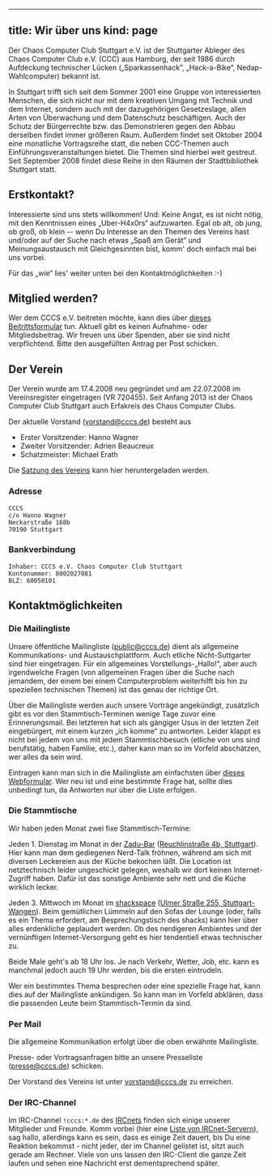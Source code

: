 -----
title: Wir über uns
kind: page
-----

Der Chaos Computer Club Stuttgart e.V. ist der Stuttgarter Ableger des
Chaos Computer Club e.V. (CCC) aus Hamburg, der seit 1986 durch
Aufdeckung technischer Lücken („Sparkassenhack“, „Hack-a-Bike“,
Nedap-Wahlcomputer) bekannt ist.

In Stuttgart trifft sich seit dem Sommer 2001 eine Gruppe von
interessierten Menschen, die sich nicht nur mit dem kreativen Umgang mit
Technik und dem Internet, sondern auch mit der dazugehörigen
Gesetzeslage, allen Arten von Überwachung und dem Datenschutz
beschäftigen. Auch der Schutz der Bürgerrechte bzw. das Demonstrieren
gegen den Abbau derselben findet immer größeren Raum.
Außerdem findet seit Oktober 2004 eine monatliche Vortragsreihe statt,
die neben CCC-Themen auch Einführungsveranstaltungen bietet. Die Themen
sind hierbei weit gestreut. Seit September 2008 findet diese Reihe in
den Räumen der Stadtbibliothek Stuttgart statt.

## Erstkontakt?

Interessierte sind uns stets willkommen! Und: Keine Angst, es ist
nicht nötig, mit den Kenntnissen eines „Uber-H4x0rs“ aufzuwarten.
Egal ob alt, ob jung, ob groß, ob klein -- wenn Du Interesse an
den Themen des Vereins hast und/oder auf der Suche nach etwas „Spaß
am Gerät“ und Meinungsaustausch mit Gleichgesinnten bist, komm' doch
einfach mal bei uns vorbei.

Für das „wie“ lies' weiter unten bei den Kontaktmöglichkeiten :-)

## Mitglied werden?

Wer dem CCCS e.V. beitreten möchte, kann dies über [dieses
Beitrittsformular](Mitgliedsantrag.pdf) tun.
Aktuell gibt es keinen Aufnahme- oder Mitgliedsbeitrag. Wir
freuen uns über Spenden, aber sie sind nicht verpflichtend. Bitte den
ausgefüllten Antrag per Post schicken.


## Der Verein

Der Verein wurde am 17.4.2008 neu gegründet und am 22.07.2008 im
Vereinsregister eingetragen (VR 720455).
Seit Anfang 2013 ist der Chaos Computer Club Stuttgart auch Erfakreis
des Chaos Computer Clubs.

Der aktuelle Vorstand (vorstand@cccs.de) besteht aus

* Erster Vorsitzender: Hanno Wagner
* Zweiter Vorsitzender: Adrien Beaucreux
* Schatzmeister: Michael Erath

Die [Satzung des Vereins](CCCS-Satzung-20080417.pdf) kann hier
heruntergeladen werden.

### Adresse

    CCCS
    c/o Hanno Wagner
    Neckarstraße 168b
    70190 Stuttgart

### Bankverbindung

    Inhaber: CCCS e.V. Chaos Computer Club Stuttgart
    Kontonummer: 0002027081
    BLZ: 60050101


## Kontaktmöglichkeiten

### Die Mailingliste

Unsere öffentliche Mailingliste (public@cccs.de) dient als allgemeine
Kommunikations- und Austauschplattform. Auch etliche Nicht-Suttgarter
sind hier eingetragen. Für ein allgemeines Vorstellungs-„Hallo!“, aber
auch irgendwelche Fragen (von allgemeinen Fragen über die Suche nach
jemandem, der einem bei einem Computerproblem weiterhilft bis hin zu
speziellen technischen Themen) ist das genau der richtige Ort.

Über die Mailingliste werden auch unsere Vorträge angekündigt,
zusätzlich gibt es vor den Stammtisch-Terminen wenige Tage zuvor eine
Erinnerungsmail. Bei letzteren hat sich als gängiger Usus in der letzten
Zeit eingebürgert, mit einem kurzen „ich komme“ zu antworten. Leider
klappt es nicht bei jedem von uns mit jedem Stammtischbesuch (etliche
von uns sind berufstätig, haben Familie, etc.), daher kann man so im
Vorfeld abschätzen, wer alles da sein wird.

Eintragen kann man sich in die Mailingliste am einfachsten über [dieses
Webformular](http://lists.bawue.de/mailman/listinfo/ixs_public_cccs.de). Wer neu ist und eine bestimmte Frage hat, sollte dies
unbedingt tun, da Antworten nur über die Liste erfolgen.

### Die Stammtische

Wir haben jeden Monat zwei fixe Stammtisch-Termine:

Jeden 1. Dienstag im Monat in der [Zadu-Bar](http://www.zadu.de/)
([Reuchlinstraße 4b, Stuttgart](http://www.openstreetmap.org/way/28098272)).
Hier kann man dem gediegenen Nerd-Talk fröhnen, während am sich mit
diversen Leckereien aus der Küche bekochen läßt. Die Location ist
netztechnisch leider ungeschickt gelegen, weshalb wir dort keinen
Internet-Zugriff haben. Dafür ist das sonstige Ambiente sehr nett und
die Küche wirklich lecker.

Jeden 3. Mittwoch im Monat im [shackspace](http://www.shackspace.de/)
([Ulmer Straße 255, Stuttgart-Wangen](http://www.openstreetmap.org/way/117462257)).
Beim gemütlichen Lümmeln auf den Sofas der Lounge (oder, falls es ein
Thema erfordert, am Besprechungstisch des shacks) kann hier über alles
erdenkliche geplaudert werden. Ob des nerdigeren Ambientes und der
vernünftigen Internet-Versorgung geht es hier tendentiell etwas
technischer zu.

Beide Male geht's ab 18 Uhr los. Je nach Verkehr, Wetter, Job, etc.
kann es manchmal jedoch auch 19 Uhr werden, bis die ersten eintrudeln.

Wer ein bestimmtes Thema besprechen oder eine spezielle Frage hat, kann
dies auf der Mailingliste ankündigen. So kann man im Vorfeld abklären,
dass die passenden Leute beim Stammtisch-Termin da sind.

### Per Mail

Die allgemeine Kommunikation erfolgt über die oben erwähnte
Mailingliste.

Presse- oder Vortragsanfragen bitte an unsere Presseliste
(presse@cccs.de) schicken.

Der Vorstand des Vereins ist unter vorstand@cccs.de zu erreichen.

### Der IRC-Channel

Im IRC-Channel `!cccs:*.de` des [IRCnets](http://www.ircnet.org/) finden sich einige unserer
Mitglieder und Freunde. Komm vorbei (hier eine [Liste von IRCnet-Servern](http://irc.fu-berlin.de/ircops.html)), sag hallo, allerdings kann es sein,
dass es einige Zeit dauert, bis Du eine Reaktion bekommst - nicht jeder,
der im Channel gelistet ist, sitzt auch gerade am Rechner. Viele von uns
lassen den IRC-Client die ganze Zeit laufen und sehen eine Nachricht
erst dementsprechend später.
